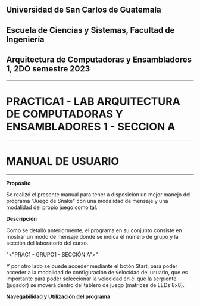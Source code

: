 ## Universidad de San Carlos de Guatemala
## Escuela de Ciencias y Sistemas, Facultad de Ingeniería
## Arquitectura de Computadoras y Ensambladores 1, 2DO semestre 2023
-----
# PRACTICA1 - LAB ARQUITECTURA DE COMPUTADORAS Y ENSAMBLADORES 1 - SECCION A
-----
# MANUAL DE USUARIO
-----

**Propósito**

Se realizó el presente manual para tener a disposición un mejor manejo del programa "Juego de Snake" con una modalidad de mensaje y una modalidad del propio juego como tal.  

**Descripción**

Como se detalló anteriormente, el programa en su conjunto consiste en mostrar un modo de mensaje donde se indica el número de grupo y la sección del laboratorio del curso. 

"<"PRAC1 - GRUPO1 - SECCIÓN A">"

Y por otro lado se puede acceder mediante el botón Start, para poder acceder a la modalidad de configuración de velocidad del usuario, que es importante para poder seleccionar la velocidad en el que la serpiente (jugador) se moverá dentro del tablero de juego (matrices de LEDs 8x8).

**Navegabilidad y Utilización del programa**

